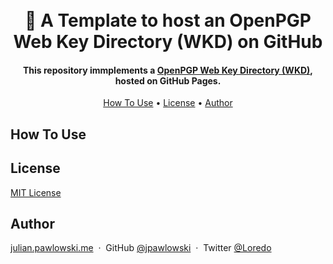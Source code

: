 <h1 align="center">
  <br>
  📩 A Template to host an OpenPGP Web Key Directory (WKD) on GitHub
  <br>
</h1>

<h4 align="center">This repository immplements a <a href="https://wiki.gnupg.org/WKDHosting">OpenPGP Web Key Directory (WKD)</a>, hosted on GitHub Pages.</h4>

<p align="center">
  <a href="#how-to-use">How To Use</a> •
  <a href="#license">License</a> •
  <a href="#author">Author</a>
</p>

## How To Use

## License

[MIT License](https://github.com/jpawlowski/openpgpkey-wkd.template/blob/main/LICENSE)

## Author

[julian.pawlowski.me](https://julian.pawlowski.me/) &nbsp;&middot;&nbsp;
GitHub [@jpawlowski](https://github.com/jpawlowski/openpgpkey-wkd.template) &nbsp;&middot;&nbsp;
Twitter [@Loredo](https://twitter.com/Loredo)
